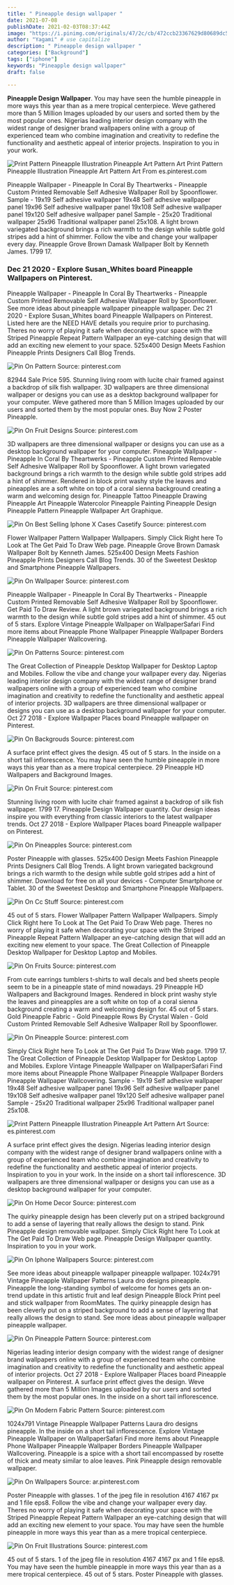 ```yaml
---
title: " Pineapple design wallpaper "
date: 2021-07-08
publishDate: 2021-02-03T08:37:44Z
image: "https://i.pinimg.com/originals/47/2c/cb/472ccb23367629d80689dc5b344be359.jpg"
author: "Yagami" # use capitalize
description: " Pineapple design wallpaper "
categories: ["Background"]
tags: ["iphone"]
keywords: "Pineapple design wallpaper"
draft: false

---
```



**Pineapple Design Wallpaper**. You may have seen the humble pineapple in more ways this year than as a mere tropical centerpiece. Weve gathered more than 5 Million Images uploaded by our users and sorted them by the most popular ones. Nigerias leading interior design company with the widest range of designer brand wallpapers online with a group of experienced team who combine imagination and creativity to redefine the functionality and aesthetic appeal of interior projects. Inspiration to you in your work.

![Print Pattern Pineapple Illustration Pineapple Art Pattern Art](https://i.pinimg.com/originals/e1/25/c6/e125c681ad2e0a3fda386d9422c88410.jpg "Print Pattern Pineapple Illustration Pineapple Art Pattern Art")
Print Pattern Pineapple Illustration Pineapple Art Pattern Art From es.pinterest.com


Pineapple Wallpaper - Pineapple In Coral By Theartwerks - Pineapple Custom Printed Removable Self Adhesive Wallpaper Roll by Spoonflower. Sample - 19x19 Self adhesive wallpaper 19x48 Self adhesive wallpaper panel 19x96 Self adhesive wallpaper panel 19x108 Self adhesive wallpaper panel 19x120 Self adhesive wallpaper panel Sample - 25x20 Traditional wallpaper 25x96 Traditional wallpaper panel 25x108. A light brown variegated background brings a rich warmth to the design while subtle gold stripes add a hint of shimmer. Follow the vibe and change your wallpaper every day. Pineapple Grove Brown Damask Wallpaper Bolt by Kenneth James. 1799 17.

### Dec 21 2020 - Explore Susan_Whites board Pineapple Wallpapers on Pinterest.

Pineapple Wallpaper - Pineapple In Coral By Theartwerks - Pineapple Custom Printed Removable Self Adhesive Wallpaper Roll by Spoonflower. See more ideas about pineapple wallpaper pineapple wallpaper. Dec 21 2020 - Explore Susan_Whites board Pineapple Wallpapers on Pinterest. Listed here are the NEED HAVE details you require prior to purchasing. Theres no worry of playing it safe when decorating your space with the Striped Pineapple Repeat Pattern Wallpaper an eye-catching design that will add an exciting new element to your space. 525x400 Design Meets Fashion Pineapple Prints Designers Call Blog Trends.


![Pin On Pattern](https://i.pinimg.com/originals/71/a9/e6/71a9e68daaeafa7a35a2bdf573144665.jpg "Pin On Pattern")
Source: pinterest.com

82944 Sale Price 595. Stunning living room with lucite chair framed against a backdrop of silk fish wallpaper. 3D wallpapers are three dimensional wallpaper or designs you can use as a desktop background wallpaper for your computer. Weve gathered more than 5 Million Images uploaded by our users and sorted them by the most popular ones. Buy Now 2 Poster Pineapple.

![Pin On Fruit Designs](https://i.pinimg.com/originals/a2/f3/dc/a2f3dcfd4f589585066a661a4b4edd52.jpg "Pin On Fruit Designs")
Source: pinterest.com

3D wallpapers are three dimensional wallpaper or designs you can use as a desktop background wallpaper for your computer. Pineapple Wallpaper - Pineapple In Coral By Theartwerks - Pineapple Custom Printed Removable Self Adhesive Wallpaper Roll by Spoonflower. A light brown variegated background brings a rich warmth to the design while subtle gold stripes add a hint of shimmer. Rendered in block print washy style the leaves and pineapples are a soft white on top of a coral sienna background creating a warm and welcoming design for. Pineapple Tattoo Pineapple Drawing Pineapple Art Pineapple Watercolor Pineapple Painting Pineapple Design Pineapple Pattern Pineapple Wallpaper Art Graphique.

![Pin On Best Selling Iphone X Cases Casetify](https://i.pinimg.com/originals/0d/27/f8/0d27f8f7dd04ae70b54c5e70fa717b0a.png "Pin On Best Selling Iphone X Cases Casetify")
Source: pinterest.com

Flower Wallpaper Pattern Wallpaper Wallpapers. Simply Click Right here To Look at The Get Paid To Draw Web page. Pineapple Grove Brown Damask Wallpaper Bolt by Kenneth James. 525x400 Design Meets Fashion Pineapple Prints Designers Call Blog Trends. 30 of the Sweetest Desktop and Smartphone Pineapple Wallpapers.

![Pin On Wallpaper](https://i.pinimg.com/originals/a8/c4/44/a8c444429b90e6f15f9e9e403db4137d.jpg "Pin On Wallpaper")
Source: pinterest.com

Pineapple Wallpaper - Pineapple In Coral By Theartwerks - Pineapple Custom Printed Removable Self Adhesive Wallpaper Roll by Spoonflower. Get Paid To Draw Review. A light brown variegated background brings a rich warmth to the design while subtle gold stripes add a hint of shimmer. 45 out of 5 stars. Explore Vintage Pineapple Wallpaper on WallpaperSafari Find more items about Pineapple Phone Wallpaper Pineapple Wallpaper Borders Pineapple Wallpaper Wallcovering.

![Pin On Patterns](https://i.pinimg.com/originals/74/c4/70/74c470feec42abf7be4ef797f29e0aae.jpg "Pin On Patterns")
Source: pinterest.com

The Great Collection of Pineapple Desktop Wallpaper for Desktop Laptop and Mobiles. Follow the vibe and change your wallpaper every day. Nigerias leading interior design company with the widest range of designer brand wallpapers online with a group of experienced team who combine imagination and creativity to redefine the functionality and aesthetic appeal of interior projects. 3D wallpapers are three dimensional wallpaper or designs you can use as a desktop background wallpaper for your computer. Oct 27 2018 - Explore Wallpaper Places board Pineapple wallpaper on Pinterest.

![Pin On Backgrouds](https://i.pinimg.com/originals/b3/c4/47/b3c447668ed8c6ffdce76c9af6f5df49.jpg "Pin On Backgrouds")
Source: pinterest.com

A surface print effect gives the design. 45 out of 5 stars. In the inside on a short tail inflorescence. You may have seen the humble pineapple in more ways this year than as a mere tropical centerpiece. 29 Pineapple HD Wallpapers and Background Images.

![Pin On Fruit](https://i.pinimg.com/736x/71/12/98/71129894a24ff99d27603b0ce16125ad.jpg "Pin On Fruit")
Source: pinterest.com

Stunning living room with lucite chair framed against a backdrop of silk fish wallpaper. 1799 17. Pineapple Design Wallpaper quantity. Our design ideas inspire you with everything from classic interiors to the latest wallpaper trends. Oct 27 2018 - Explore Wallpaper Places board Pineapple wallpaper on Pinterest.

![Pin On Pineapples](https://i.pinimg.com/564x/e6/dc/30/e6dc3073f26d0a129a1fd8d5aa7bdb9c.jpg "Pin On Pineapples")
Source: pinterest.com

Poster Pineapple with glasses. 525x400 Design Meets Fashion Pineapple Prints Designers Call Blog Trends. A light brown variegated background brings a rich warmth to the design while subtle gold stripes add a hint of shimmer. Download for free on all your devices - Computer Smartphone or Tablet. 30 of the Sweetest Desktop and Smartphone Pineapple Wallpapers.

![Pin On Cc Stuff](https://i.pinimg.com/originals/f2/98/ec/f298ec4a91a0f2762dfbb6e37209f3c5.png "Pin On Cc Stuff")
Source: pinterest.com

45 out of 5 stars. Flower Wallpaper Pattern Wallpaper Wallpapers. Simply Click Right here To Look at The Get Paid To Draw Web page. Theres no worry of playing it safe when decorating your space with the Striped Pineapple Repeat Pattern Wallpaper an eye-catching design that will add an exciting new element to your space. The Great Collection of Pineapple Desktop Wallpaper for Desktop Laptop and Mobiles.

![Pin On Fruits](https://i.pinimg.com/originals/e0/c6/1f/e0c61f47a5dade0e494f65057384aa43.png "Pin On Fruits")
Source: pinterest.com

From cute earrings tumblers t-shirts to wall decals and bed sheets people seem to be in a pineapple state of mind nowadays. 29 Pineapple HD Wallpapers and Background Images. Rendered in block print washy style the leaves and pineapples are a soft white on top of a coral sienna background creating a warm and welcoming design for. 45 out of 5 stars. Gold Pineapple Fabric - Gold Pineapple Rows By Crystal Walen - Gold Custom Printed Removable Self Adhesive Wallpaper Roll by Spoonflower.

![Pin On Pineapple](https://i.pinimg.com/originals/17/36/b9/1736b9b3294005e44925f15acbd89ab5.jpg "Pin On Pineapple")
Source: pinterest.com

Simply Click Right here To Look at The Get Paid To Draw Web page. 1799 17. The Great Collection of Pineapple Desktop Wallpaper for Desktop Laptop and Mobiles. Explore Vintage Pineapple Wallpaper on WallpaperSafari Find more items about Pineapple Phone Wallpaper Pineapple Wallpaper Borders Pineapple Wallpaper Wallcovering. Sample - 19x19 Self adhesive wallpaper 19x48 Self adhesive wallpaper panel 19x96 Self adhesive wallpaper panel 19x108 Self adhesive wallpaper panel 19x120 Self adhesive wallpaper panel Sample - 25x20 Traditional wallpaper 25x96 Traditional wallpaper panel 25x108.

![Print Pattern Pineapple Illustration Pineapple Art Pattern Art](https://i.pinimg.com/originals/e1/25/c6/e125c681ad2e0a3fda386d9422c88410.jpg "Print Pattern Pineapple Illustration Pineapple Art Pattern Art")
Source: es.pinterest.com

A surface print effect gives the design. Nigerias leading interior design company with the widest range of designer brand wallpapers online with a group of experienced team who combine imagination and creativity to redefine the functionality and aesthetic appeal of interior projects. Inspiration to you in your work. In the inside on a short tail inflorescence. 3D wallpapers are three dimensional wallpaper or designs you can use as a desktop background wallpaper for your computer.

![Pin On Home Decor](https://i.pinimg.com/originals/54/3c/32/543c32af258d1139d5610d2bc4ecf6f3.png "Pin On Home Decor")
Source: pinterest.com

The quirky pineapple design has been cleverly put on a striped background to add a sense of layering that really allows the design to stand. Pink Pineapple design removable wallpaper. Simply Click Right here To Look at The Get Paid To Draw Web page. Pineapple Design Wallpaper quantity. Inspiration to you in your work.

![Pin On Iphone Wallpapers](https://i.pinimg.com/originals/5c/c0/05/5cc005193a10b82f2ff8f998b1527ee1.png "Pin On Iphone Wallpapers")
Source: pinterest.com

See more ideas about pineapple wallpaper pineapple wallpaper. 1024x791 Vintage Pineapple Wallpaper Patterns Laura dro designs pineapple. Pineapple the long-standing symbol of welcome for homes gets an on-trend update in this artistic fruit and leaf design Pineapple Block Print peel and stick wallpaper from RoomMates. The quirky pineapple design has been cleverly put on a striped background to add a sense of layering that really allows the design to stand. See more ideas about pineapple wallpaper pineapple wallpaper.

![Pin On Pineapple Pattern](https://i.pinimg.com/736x/16/9a/a9/169aa964a53746bed89d0c11a495acf2.jpg "Pin On Pineapple Pattern")
Source: pinterest.com

Nigerias leading interior design company with the widest range of designer brand wallpapers online with a group of experienced team who combine imagination and creativity to redefine the functionality and aesthetic appeal of interior projects. Oct 27 2018 - Explore Wallpaper Places board Pineapple wallpaper on Pinterest. A surface print effect gives the design. Weve gathered more than 5 Million Images uploaded by our users and sorted them by the most popular ones. In the inside on a short tail inflorescence.

![Pin On Modern Fabric Pattern](https://i.pinimg.com/originals/83/a4/ce/83a4ceae33641c4c9e01744ab10f72ab.jpg "Pin On Modern Fabric Pattern")
Source: pinterest.com

1024x791 Vintage Pineapple Wallpaper Patterns Laura dro designs pineapple. In the inside on a short tail inflorescence. Explore Vintage Pineapple Wallpaper on WallpaperSafari Find more items about Pineapple Phone Wallpaper Pineapple Wallpaper Borders Pineapple Wallpaper Wallcovering. Pineapple is a spice with a short tail encompassed by rosette of thick and meaty similar to aloe leaves. Pink Pineapple design removable wallpaper.

![Pin On Wallpapers](https://i.pinimg.com/originals/05/b6/54/05b6540369cbee7a2c988edd841b97ec.jpg "Pin On Wallpapers")
Source: ar.pinterest.com

Poster Pineapple with glasses. 1 of the jpeg file in resolution 4167 4167 px and 1 file eps8. Follow the vibe and change your wallpaper every day. Theres no worry of playing it safe when decorating your space with the Striped Pineapple Repeat Pattern Wallpaper an eye-catching design that will add an exciting new element to your space. You may have seen the humble pineapple in more ways this year than as a mere tropical centerpiece.

![Pin On Fruit Illustrations](https://i.pinimg.com/originals/47/2c/cb/472ccb23367629d80689dc5b344be359.jpg "Pin On Fruit Illustrations")
Source: pinterest.com

45 out of 5 stars. 1 of the jpeg file in resolution 4167 4167 px and 1 file eps8. You may have seen the humble pineapple in more ways this year than as a mere tropical centerpiece. 45 out of 5 stars. Poster Pineapple with glasses.

